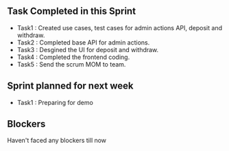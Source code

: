 ## Task Completed in this Sprint

- Task1 : Created use cases, test cases for admin actions API, deposit and withdraw.
-	Task2 : Completed base API for admin actions.
-	Task3 : Desgined the UI for deposit and withdraw.
- Task4 : Completed the frontend coding.
- Task5 : Send the scrum MOM to team.

## Sprint planned for next week

- Task1 : Preparing for demo

## Blockers

Haven't faced any blockers till now
